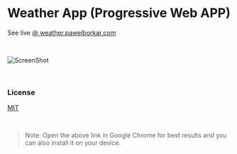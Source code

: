 # Weather App (Progressive Web APP)

See live [@ weather.pawelborkar.com](https://weather.pawelborkar.com/)

<br>

![ScreenShot](./public/images/ScreenShot.png)


<br>

### License

[MIT](#LICENSE)


<br>

>Note: Open the above link in Google Chrome for best results and you can also install it on your device. 